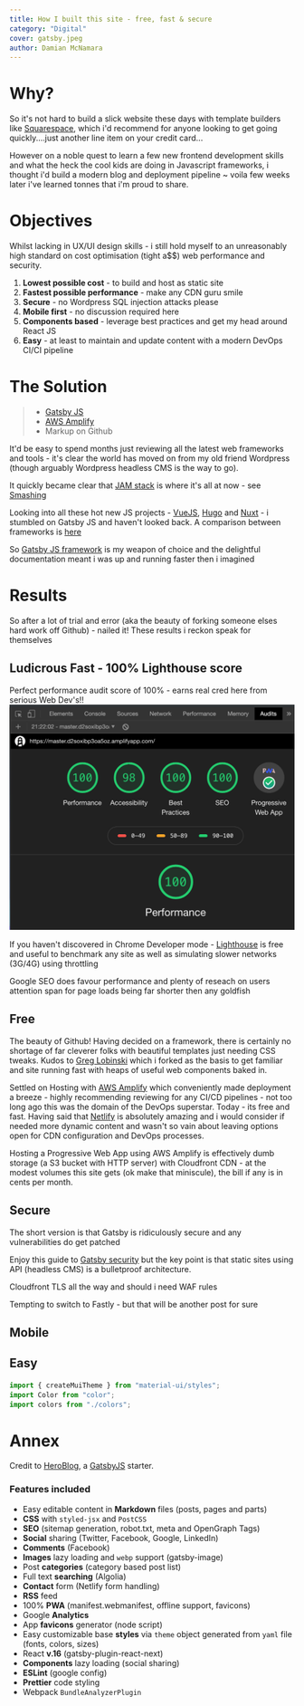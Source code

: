 ```yaml
---
title: How I built this site - free, fast & secure
category: "Digital"
cover: gatsby.jpeg
author: Damian McNamara
---
```


# Why? 
So it's not hard to build a slick website these days with template builders like [Squarespace](https://www.squarespace.com/), which i'd recommend for anyone looking to get going quickly....just another line item on your credit card...

However on a noble quest to learn a few new frontend development skills and what the heck the cool kids are doing in Javascript frameworks, i thought i'd build a modern blog and deployment pipeline ~ voila few weeks later i've learned tonnes that i'm proud to share. 

# Objectives

Whilst lacking in UX/UI design skills  - i still hold myself to an unreasonably high standard on cost optimisation (tight a$$) web performance and security. 

1. **Lowest possible cost** -  to build and host as static site
1. **Fastest possible performance** - make any CDN guru smile
1. **Secure** - no Wordpress SQL injection attacks please
1. **Mobile first** - no discussion required here
1. **Components based** - leverage best practices and get my head around React JS
1. **Easy** - at least to maintain and update content with a modern DevOps CI/CI pipeline

# The Solution

> * [Gatsby JS](https://www.gatsbyjs.org/)
> * [AWS Amplify](https://aws.amazon.com/amplify/)
> * Markup on Github

It'd be easy to spend months just reviewing all the latest web frameworks and tools - it's clear the world has moved on from my old friend Wordpress (though arguably Wordpress headless CMS is the way to go).

It quickly became clear that [JAM stack](https://jamstack.org/) is where it's all at now - see [Smashing](https://www.smashingmagazine.com/2019/06/jamstack-fundamentals-what-what-how/)

Looking into all these hot new JS projects - [VueJS](https://vuejs.org/), [Hugo](https://gohugo.io/) and [Nuxt](https://nuxtjs.org/) - i stumbled on Gatsby JS and haven't looked back. A comparison between frameworks is [here](https://www.gatsbyjs.org/features/jamstack/gatsby-vs-nextjs-vs-nuxtjs)

So [Gatsby JS framework](https://www.gatsbyjs.org/) is my weapon of choice and the delightful documentation meant i was up and running faster then i imagined 

# Results
So after a lot of trial and error (aka the beauty of forking someone elses hard work off Github) - nailed it! These results i reckon speak for themselves

## Ludicrous Fast - 100% Lighthouse score
Perfect performance audit score of 100% - earns real cred here from serious Web Dev's!! ![](./speedtest.png)

If you haven't discovered in Chrome Developer mode - [Lighthouse](https://developers.google.com/web/tools/lighthouse) is free and useful to benchmark any site as well as simulating slower networks (3G/4G) using throttling

Google SEO does favour performance and plenty of reseach on users attention span for page loads being far shorter then any goldfish 

## Free

The beauty of Github! Having decided on a framework, there is certainly no shortage of far cleverer folks with beautiful templates just needing CSS tweaks. Kudos to [Greg Lobinski](https://github.com/greglobinski/gatsby-starter-hero-blog) which i forked as the basis to get familiar and site running fast with heaps of useful web components baked in.

Settled on Hosting with [AWS Amplify](https://aws.amazon.com/amplify/) which conveniently made deployment a breeze - highly recommending reviewing for any CI/CD pipelines - not too long ago this was the domain of the DevOps superstar. Today - its free and fast. Having said that [Netlify](https://netlify.com) is absolutely amazing and i would consider if needed more dynamic content and wasn't so vain about leaving options open for CDN configuration and DevOps processes.

Hosting a Progressive Web App using AWS Amplify is effectively dumb storage (a S3 bucket with HTTP server) with Cloudfront CDN - at the modest volumes this site gets (ok make that miniscule), the bill if any is in  cents per month.

## Secure

The short version is that Gatsby is ridiculously secure and any vulnerabilities do get patched 

Enjoy this guide to [Gatsby security](https://www.gatsbyjs.org/blog/2019-04-06-security-for-modern-web-frameworks/) but the key point is that static sites using API (headless CMS) is a bulletproof architecture. 

Cloudfront TLS all the way and should i need WAF rules

Tempting to switch to Fastly - but that will be another post for sure

## Mobile

## Easy

```javascript
import { createMuiTheme } from "material-ui/styles";
import Color from "color";
import colors from "./colors";
```

# Annex 

Credit to [HeroBlog](https://github.com/greglobinski/gatsby-starter-hero-blog), a [GatsbyJS](https://www.gatsbyjs.org/) starter.

### Features included

* Easy editable content in **Markdown** files (posts, pages and parts)
* **CSS** with `styled-jsx` and `PostCSS`
* **SEO** (sitemap generation, robot.txt, meta and OpenGraph Tags)
* **Social** sharing (Twitter, Facebook, Google, LinkedIn)
* **Comments** (Facebook)
* **Images** lazy loading and `webp` support (gatsby-image)
* Post **categories** (category based post list)
* Full text **searching** (Algolia)
* **Contact** form (Netlify form handling)
* **RSS** feed
* 100% **PWA** (manifest.webmanifest, offline support, favicons)
* Google **Analytics**
* App **favicons** generator (node script)
* Easy customizable base **styles** via `theme` object generated from `yaml` file (fonts, colors, sizes)
* React **v.16** (gatsby-plugin-react-next)
* **Components** lazy loading (social sharing)
* **ESLint** (google config)
* **Prettier** code styling
* Webpack `BundleAnalyzerPlugin`
